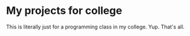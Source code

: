 # My projects for college

This is literally just for a programming class in my college. Yup. That's all.
